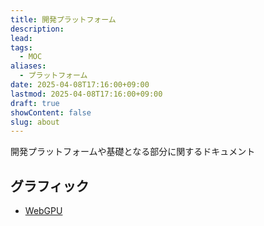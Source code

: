 ```yaml
---
title: 開発プラットフォーム
description: 
lead: 
tags:
  - MOC
aliases:
  - プラットフォーム
date: 2025-04-08T17:16:00+09:00
lastmod: 2025-04-08T17:16:00+09:00
draft: true
showContent: false
slug: about
---
```

開発プラットフォームや基礎となる部分に関するドキュメント
## グラフィック
- [WebGPU](graphics/webgpu/WebGPU.md)
